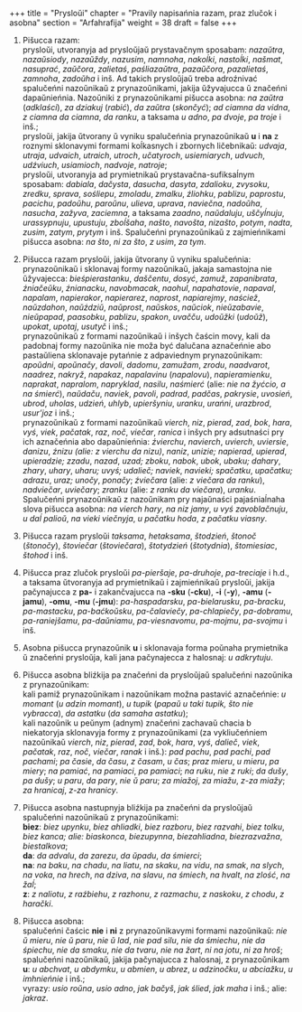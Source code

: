 +++
title = "Prysloŭi"
chapter = "Pravily napisańnia razam, praz zlučok i asobna"
section = "Arfahrafija"
weight = 38
draft = false
+++

1. Pišucca razam:
<br>prysloŭi, utvoranyja ad prysloŭjaŭ prystavačnym sposabam: _nazaŭtra_, _nazaŭsiody_, _nazaŭždy_, _nazusim_, _namnoha_, _nakoĺki_, _nastoĺki_, _našmat_, _nasuprać_, _zaŭčora_, _zalietaś_, _paśliazaŭtra_, _pazaŭčora_, _pazalietaś_, _zamnoha_, _zadoŭha_ i inš. Ad takich prysloŭjaŭ treba adroźnivać spalučeńni nazoŭnikaŭ z prynazoŭnikami, jakija ŭžyvajucca ŭ značeńni dapaŭnieńnia. Nazoŭniki z prynazoŭnikami pišucca asobna: _na zaŭtra_ (_adklaści_), _za dziakuj_ (_rabić_), _da zaŭtra_ (_skončyć_); _ad ciamna da vidna_, _z ciamna da ciamna_, _da ranku_, a taksama _u adno_, _pa dvoje_, _pa troje_ i inš.;
<br>prysloŭi, jakija ŭtvorany ŭ vyniku spalučeńnia prynazoŭnikaŭ __u__ i __na__ z roznymi sklonavymi formami koĺkasnych i zbornych ličebnikaŭ: _udvaja_, _utraja_, _udvaich_, _utraich_, _utroch_, _učatyroch_, _usiemiarych_, _udvuch_, _udźviuch_, _usiamioch_, _nadvoje_, _natroje_;
<br>prysloŭi, utvoranyja ad prymietnikaŭ prystavačna-sufiksaĺnym sposabam: _dabiala_, _dačysta_, _dasucha_, _dasyta_, _zdalioku_, _zvysoku_, _zredku_, _sprava_, _sośliepu_, _zmoladu_, _zmalku_, _źliohku_, _pablizu_, _paprostu_, _pacichu_, _padoŭhu_, _paroŭnu_, _ulieva_, _uprava_, _naviečna_, _nadoŭha_, _nasucha_, _zažyva_, _zaciemna_, a taksama _zaadno_, _naŭdaluju_, _uščyĺnuju_, _urassypnuju_, _upustuju_, _zboĺšaha_, _našto_, _navošta_, _nizašto_, _potym_, _nadta_, _zusim_, _zatym_, _prytym_ i inš. Spalučeńni prynazoŭnikaŭ z zajmieńnikami pišucca asobna: _na što_, _ni za što_, _z usim_, _za tym_.

2. Pišucca razam prysloŭi, jakija ŭtvorany ŭ vyniku spalučeńnia:
<br>prynazoŭnikaŭ i sklonavaj formy nazoŭnikaŭ, jakaja samastojna nie ŭžyvajecca: _bieśpierastanku_, _daščentu_, _dosyć_, _zamuž_, _zapanibrata_, _źniačeŭku_, _źnianacku_, _navobmacak_, _naohul_, _napahatovie_, _napaval_, _napalam_, _napierakor_, _napierarez_, _naprost_, _napiarejmy_, _naściež_, _naŭzdahon_, _naŭździŭ_, _naŭprost_, _naŭskos_, _naŭciok_, _nieŭzabavie_, _nieŭpapad_, _paasobku_, _pablizu_, _spakon_, _uvačču_, _udoŭžki_ (_udoŭž_), _upokat_, _upotaj_, _usutyč_ i inš.;
<br>prynazoŭnikaŭ z formami nazoŭnikaŭ i inšych čaścin movy, kali da padobnaj formy nazoŭnika nie moža być dalučana aznačeńnie abo pastaŭliena sklonavaje pytańnie z adpaviednym prynazoŭnikam: _apoŭdni_, _apoŭnačy_, _davoli_, _dadomu_, _zamužam_, _zrodu_, _naadvarot_, _naadrez_, _nakryž_, _napakaz_, _napalavinu_ (_napalovu_), _napieramienku_, _naprakat_, _napralom_, _napryklad_, _nasilu_, _naśmierć_ (alie: _nie na žyćcio, a na śmierć_), _naŭdaču_, _naviek_, _pavoli_, _padrad_, _padčas_, _pakrysie_, _uvosień_, _ubrod_, _uholas_, _udzień_, _uhlyb_, _upieršyniu_, _uranku_, _urańni_, _urazbrod_, _usur’joz_ i inš.;
<br>prynazoŭnikaŭ z formami nazoŭnikaŭ _vierch_, _niz_, _pierad_, _zad_, _bok_, _hara_, _vyś_, _viek_, _pačatak_, _raz_, _noč_, _viečar_, _ranica_ i inšych pry adsutnaści pry ich aznačeńnia abo dapaŭnieńnia: _źvierchu_, _navierch_, _uvierch_, _uviersie_, _danizu_, _źnizu (alie: z vierchu da nizu)_, _naniz_, _unizie; napierad_, _upierad_, _upieradzie; zzadu_, _nazad_, _uzad; zboku_, _nabok_, _ubok_, _ubaku; dahary_, _zhary_, _uhary_, _uharu; uvyś; udalieč; naviek_, _navieki; spačatku_, _upačatku; adrazu_, _uraz; unočy_, _ponačy_; _źviečara_ (alie: _z viečara da ranku_), _nadviečar_, _uviečary_; _zranku_ (alie: _z ranku da viečara_), _uranku_. Spalučeńni prynazoŭnikaŭ z nazoŭnikam pry najaŭnaści pajaśniaĺnaha slova pišucca asobna: _na vierch hary_, _na niz jamy_, _u vyś zavoblačnuju_, _u daĺ palioŭ_, _na vieki viečnyja_, _u pačatku hoda_, _z pačatku viasny_.

3. Pišucca razam prysloŭi _taksama_, _hetaksama_, _štodzień_, _štonoč_ (_štonočy_), _štoviečar_ (_štoviečara_), _štotydzień_ (_štotydnia_), _štomiesiac_, _štohod_ i inš.

4. Pišucca praz zlučok prysloŭi _pa-pieršaje_, _pa-druhoje_, _pa-treciaje_ i h.d., a taksama ŭtvoranyja ad prymietnikaŭ i zajmieńnikaŭ prysloŭi, jakija pačynajucca z __pa-__ i zakančvajucca na __-sku__ (__-cku__), __-i__ (__-y__), __-amu__ (__-jamu__), __-omu__, __-mu__ (__-jmu__): _pa-haspadarsku_, _pa-bielarusku_, _pa-bracku_, _pa-mastacku_, _pa-baćkoŭsku_, _pa-čalaviečy_, _pa-chlapiečy_, _pa-dobramu_, _pa-raniejšamu_, _pa-daŭniamu_, _pa-viesnavomu_, _pa-mojmu_, _pa-svojmu_ i inš.

5. Asobna pišucca prynazoŭnik __u__ i sklonavaja forma poŭnaha prymietnika ŭ značeńni prysloŭja, kali jana pačynajecca z halosnaj: _u adkrytuju_.

6. Pišucca asobna bliźkija pa značeńni da prysloŭjaŭ spalučeńni nazoŭnika z prynazoŭnikam:
<br>kali pamiž prynazoŭnikam i nazoŭnikam možna pastavić aznačeńnie: _u momant_ (_u adzin momant_), _u tupik_ (_papaŭ u taki tupik, što nie vybracca_), _da astatku_ (_da samaha astatku_);
<br>kali nazoŭnik u peŭnym (adnym) značeńni zachavaŭ chacia b niekatoryja sklonavyja formy z prynazoŭnikami (za vykliučeńniem nazoŭnikaŭ _vierch_, _niz_, _pierad_, _zad_, _bok_, _hara_, _vyś_, _dalieč_, _viek_, _pačatak_, _raz_, _noč_, _viečar_, _ranak_ i inš.): _pad pachu_, _pad pachi_, _pad pachami_; _pa časie_, _da času_, _z časam_, _u čas_; _praz mieru_, _u mieru_, _pa miery_; _na pamiać_, _na pamiaci_, _pa pamiaci_; _na ruku_, _nie z ruki_; _da dušy_, _pa dušy_; _u paru_, _da pary_, _nie ŭ paru_; _za miažoj_, _za miažu_, _z-za miažy_; _za hranicaj_, _z-za hranicy_.

7. Pišucca asobna nastupnyja bliźkija pa značeńni da prysloŭjaŭ spalučeńni nazoŭnikaŭ z prynazoŭnikami:
<br>__biez__: _biez upynku_, _biez ahliadki_, _biez razboru_, _biez razvahi_, _biez tolku_, _biez kanca; alie: biaskonca_, _biezupynna_, _biezahliadna_, _biezrazvažna_, _biestalkova_;
<br>__da__: _da advalu_, _da zarezu_, _da ŭpadu_, _da śmierci_;
<br>__na__: _na baku_, _na chadu_, _na liatu_, _na skaku_, _na vidu_, _na smak_, _na slych_, _na voka_, _na hrech_, _na dziva_, _na slavu_, _na śmiech_, _na hvalt_, _na zlość_, _na žaĺ_;
<br>__z__: _z naliotu_, _z raźbiehu_, _z razhonu_, _z razmachu_, _z naskoku_, _z chodu_, _z harački_.

8. Pišucca asobna:
<br>spalučeńni čaścic __nie__ i __ni__ z prynazoŭnikavymi formami nazoŭnikaŭ: _nie ŭ mieru_, _nie ŭ paru_, _nie ŭ lad_, _nie pad silu_, _nie da śmiechu_, _nie da śpiechu_, _nie da smaku_, _nie da tvaru_, _nie na žart_, _ni na jotu_, _ni za hroš_;
<br>spalučeńni nazoŭnikaŭ, jakija pačynajucca z halosnaj, z prynazoŭnikam __u__: _u abchvat_, _u abdymku_, _u abmien_, _u abrez_, _u adzinočku_, _u abciažku_, _u imhnieńnie_ i inš.;
<br>vyrazy: _usio roŭna_, _usio adno_, _jak bačyš_, _jak ślied_, _jak maha_ i inš.; alie: _jakraz_.

